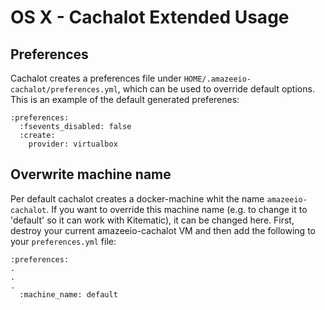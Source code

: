 # OS X - Cachalot Extended Usage
## Preferences
 Cachalot creates a preferences file under ```HOME/.amazeeio-cachalot/preferences.yml```, which can be used to override default options. This is an example of the default generated preferenes:

```
:preferences:
  :fsevents_disabled: false
  :create:
    provider: virtualbox
```
## Overwrite machine name
 Per default cachalot creates a docker-machine whit the name `amazeeio-cachalot`. If you want to override this machine name (e.g. to change it to 'default' so it can work with Kitematic), it can be changed here. First, destroy your current amazeeio-cachalot VM and then add the following to your `preferences.yml` file:

```
:preferences:
.
.
.
  :machine_name: default
```